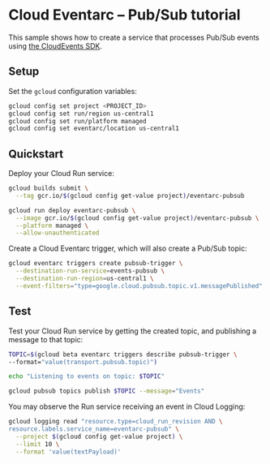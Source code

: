 # Cloud Eventarc – Pub/Sub tutorial

This sample shows how to create a service that processes Pub/Sub events using 
[the CloudEvents SDK](https://github.com/cloudevents/sdk-python).

## Setup

Set the `gcloud` configuration variables:

```sh
gcloud config set project <PROJECT_ID>
gcloud config set run/region us-central1
gcloud config set run/platform managed
gcloud config set eventarc/location us-central1
```

## Quickstart

Deploy your Cloud Run service:

```sh
gcloud builds submit \
  --tag gcr.io/$(gcloud config get-value project)/eventarc-pubsub

gcloud run deploy eventarc-pubsub \
  --image gcr.io/$(gcloud config get-value project)/eventarc-pubsub \
  --platform managed \
  --allow-unauthenticated
```

Create a Cloud Eventarc trigger, which will also create a Pub/Sub topic:

```sh
gcloud eventarc triggers create pubsub-trigger \
  --destination-run-service=events-pubsub \
  --destination-run-region=us-central1 \
  --event-filters="type=google.cloud.pubsub.topic.v1.messagePublished"
```

## Test

Test your Cloud Run service by getting the created topic, and publishing a message to that topic:

```sh
TOPIC=$(gcloud beta eventarc triggers describe pubsub-trigger \
--format="value(transport.pubsub.topic)")

echo "Listening to events on topic: $TOPIC"

gcloud pubsub topics publish $TOPIC --message="Events"
```

You may observe the Run service receiving an event in Cloud Logging:

```sh
gcloud logging read "resource.type=cloud_run_revision AND \
resource.labels.service_name=eventarc-pubsub" \
  --project $(gcloud config get-value project) \
  --limit 10 \
  --format 'value(textPayload)'
```
